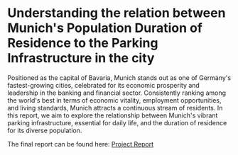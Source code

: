 # Understanding the relation between Munich's Population Duration of Residence to the Parking Infrastructure in the city

Positioned as the capital of Bavaria, Munich stands out as one of Germany's fastest-growing cities, celebrated for its economic prosperity and leadership in the banking and financial sector. Consistently ranking among the world's best in terms of economic vitality, employment opportunities, and living standards, Munich attracts a continuous stream of residents. In this report, we aim to explore the relationship between Munich's vibrant parking infrastructure, essential for daily life, and the duration of residence for its diverse population.

The final report can be found here: [Project Report](https://github.com/Sachin-K25/MADE---WS2023/blob/main/project/Report.ipynb)


